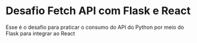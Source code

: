 # Desafio Fetch API com Flask e React
 Esse é o desafio para praticar o consumo do API do Python por meio do Flask para integrar ao React
